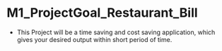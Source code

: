 # M1_ProjectGoal_Restaurant_Bill
* This Project will be a time saving and cost saving application, which gives your desired output within short period of time.
